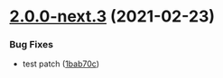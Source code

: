 # [2.0.0-next.3](https://github.com/gideonelazar/angularry/compare/v2.0.0-next.2...v2.0.0-next.3) (2021-02-23)


### Bug Fixes

* test patch ([1bab70c](https://github.com/gideonelazar/angularry/commit/1bab70c371bd5fdd53b3b91fbc4828d179b14096))
